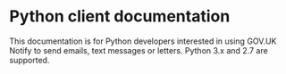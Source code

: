 # Python client documentation

This documentation is for Python developers interested in using GOV.UK Notify to send emails, text messages or letters. Python 3.x and 2.7 are supported.
